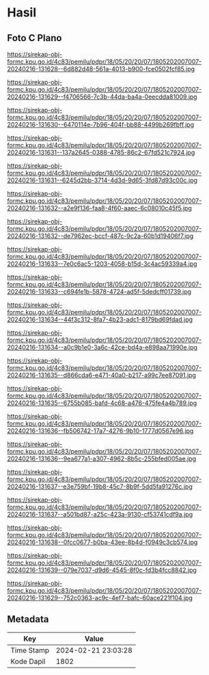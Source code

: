 # Hasil

## Foto C Plano

https://sirekap-obj-formc.kpu.go.id/4c83/pemilu/pdpr/18/05/20/20/07/1805202007007-20240216-131628--6d882d48-561a-4013-b900-fce0502fcf85.jpg

https://sirekap-obj-formc.kpu.go.id/4c83/pemilu/pdpr/18/05/20/20/07/1805202007007-20240216-131629--f4706566-7c3b-44da-ba4a-0eecdda81009.jpg

https://sirekap-obj-formc.kpu.go.id/4c83/pemilu/pdpr/18/05/20/20/07/1805202007007-20240216-131630--6470114e-7b96-404f-bb88-4499b269fbff.jpg

https://sirekap-obj-formc.kpu.go.id/4c83/pemilu/pdpr/18/05/20/20/07/1805202007007-20240216-131631--137a2645-0388-4785-86c2-67fd521c7924.jpg

https://sirekap-obj-formc.kpu.go.id/4c83/pemilu/pdpr/18/05/20/20/07/1805202007007-20240216-131631--6245d2bb-3714-4d3d-9d65-3fd87d93c00c.jpg

https://sirekap-obj-formc.kpu.go.id/4c83/pemilu/pdpr/18/05/20/20/07/1805202007007-20240216-131632--a2e9f136-faa8-4f60-aaec-6c08010c45f5.jpg

https://sirekap-obj-formc.kpu.go.id/4c83/pemilu/pdpr/18/05/20/20/07/1805202007007-20240216-131632--de7962ec-bccf-487c-9c2a-60b1d19406f7.jpg

https://sirekap-obj-formc.kpu.go.id/4c83/pemilu/pdpr/18/05/20/20/07/1805202007007-20240216-131633--7e0c6ac5-1203-4058-b15d-3c4ac59339a4.jpg

https://sirekap-obj-formc.kpu.go.id/4c83/pemilu/pdpr/18/05/20/20/07/1805202007007-20240216-131633--c694fe1b-5878-4724-ad5f-5dedcff01739.jpg

https://sirekap-obj-formc.kpu.go.id/4c83/pemilu/pdpr/18/05/20/20/07/1805202007007-20240216-131634--44f3c312-8fa7-4b23-adc1-8179bd69fdad.jpg

https://sirekap-obj-formc.kpu.go.id/4c83/pemilu/pdpr/18/05/20/20/07/1805202007007-20240216-131634--a0c9b1e0-3a6c-42ce-bd4a-e898aa71990e.jpg

https://sirekap-obj-formc.kpu.go.id/4c83/pemilu/pdpr/18/05/20/20/07/1805202007007-20240216-131635--d866cda6-e471-40a0-b217-a99c7ee87091.jpg

https://sirekap-obj-formc.kpu.go.id/4c83/pemilu/pdpr/18/05/20/20/07/1805202007007-20240216-131635--6755b085-bafd-4c68-a476-475fe4a4b789.jpg

https://sirekap-obj-formc.kpu.go.id/4c83/pemilu/pdpr/18/05/20/20/07/1805202007007-20240216-131636--fb506742-17a7-4276-9b10-1777d0567e96.jpg

https://sirekap-obj-formc.kpu.go.id/4c83/pemilu/pdpr/18/05/20/20/07/1805202007007-20240216-131636--9ea677a1-a307-4962-8b5c-255bfed005ae.jpg

https://sirekap-obj-formc.kpu.go.id/4c83/pemilu/pdpr/18/05/20/20/07/1805202007007-20240216-131637--e3e759bf-19b8-45c7-8b9f-5dd5fa91276c.jpg

https://sirekap-obj-formc.kpu.go.id/4c83/pemilu/pdpr/18/05/20/20/07/1805202007007-20240216-131637--a501bd87-a25c-423a-9130-cf53741cdf9a.jpg

https://sirekap-obj-formc.kpu.go.id/4c83/pemilu/pdpr/18/05/20/20/07/1805202007007-20240216-131638--0fcc0677-b0ba-43ee-8b4d-f0949c3cb574.jpg

https://sirekap-obj-formc.kpu.go.id/4c83/pemilu/pdpr/18/05/20/20/07/1805202007007-20240216-131639--079e7037-d9d6-4545-8f0c-fd3b4fcc8842.jpg

https://sirekap-obj-formc.kpu.go.id/4c83/pemilu/pdpr/18/05/20/20/07/1805202007007-20240216-131629--752c0363-ac9c-4ef7-bafc-60ace221f104.jpg


## Metadata

| Key        | Value               |
| ---------- | ------------------- |
| Time Stamp | 2024-02-21 23:03:28 |
| Kode Dapil | 1802                |



